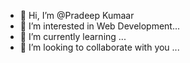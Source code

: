 - 👋 Hi, I’m @Pradeep Kumaar
- 👀 I’m interested in Web Development...
- 🌱 I’m currently learning ...
- 💞️ I’m looking to collaborate with you ...

<!---
Pradeep Kumaar is a ✨ special ✨ repository because its `README.md` (this file) appears on your GitHub profile.
You can click the Preview link to take a look at your changes.
--->
